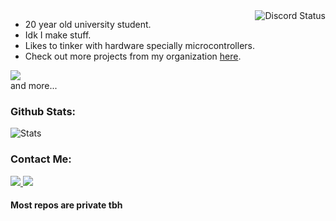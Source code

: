 <!--
About Me
-->
  <img align="right" src="https://lanyard.cnrad.dev/api/rustrover9527?animatedDecoration=false&animated=false&hideStatus=true&hideTag=true&hideProfile=true&hideSpotify=true&hideActivity=true&hideBadges=true&hideTimestamp=true&hideDecoration=true" alt="Discord Status">
  
  - 20 year old university student.
  - Idk I make stuff.
  - Likes to tinker with hardware specially microcontrollers.
  - Check out more projects from my organization [here](https://github.com/Shaw75).
 
<div align="left">
 <img src="https://skillicons.dev/icons?i=c,cpp,cs,rust,js,ts,java,python,mongodb&theme=dark&perline=7"><br>
 and more...
</div>

<!--
Github Stats
-->
<h3>
  Github Stats:
</h3>
<div align="left">
 <img src="https://github-readme-stats.vercel.app/api?username=Shaw75&count_private=true&show_icons=true&line_height=25&show_icons=true&theme=tokyonight" alt="Stats">
</div>

<!--
Contact Me
-->
<h3>
  Contact Me:
</h3>
<div align="left">
 <a href="https://discord.com/users/593787701409611776">
  <img src="https://skillicons.dev/icons?i=discord">
 </a>
 <a href="https://twitter.com/arikatsudesu">
  <img src="https://skillicons.dev/icons?i=twitter">
 </a>
</div>


<h4>Most repos are private tbh</h4>
